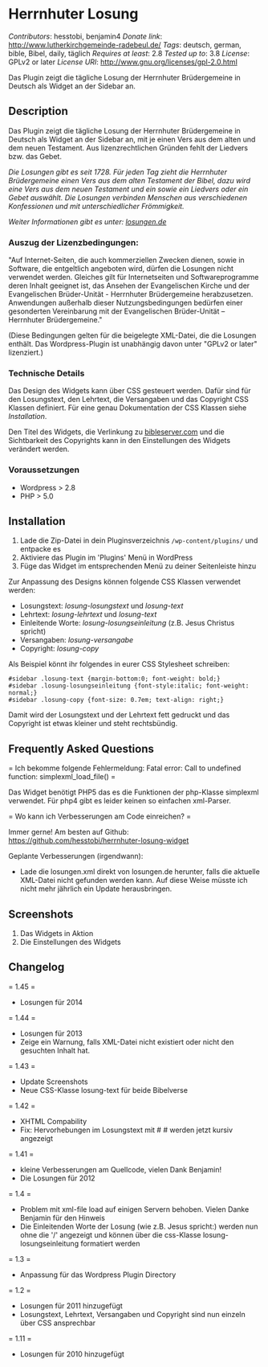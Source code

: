 Herrnhuter Losung
=================

*Contributors*: hesstobi, benjamin4
*Donate link*: http://www.lutherkirchgemeinde-radebeul.de/
*Tags*: deutsch, german, bible, Bibel, daily, täglich
*Requires at least*: 2.8
*Tested up to*: 3.8
*License*: GPLv2 or later
*License URI*: http://www.gnu.org/licenses/gpl-2.0.html

Das Plugin zeigt die tägliche Losung der Herrnhuter Brüdergemeine in Deutsch als Widget an der Sidebar an.

Description
-----------

Das Plugin zeigt die tägliche Losung der Herrnhuter Brüdergemeine in Deutsch als Widget an der Sidebar an, mit je einen Vers aus dem alten und dem neuen Testament. Aus lizenzrechtlichen Gründen fehlt der Liedvers bzw. das Gebet.

*Die Losungen gibt es seit 1728. Für jeden Tag zieht die Herrnhuter Brüdergemeine einen Vers aus dem alten Testament der Bibel, dazu wird eine Vers aus dem neuen Testament und ein sowie ein Liedvers oder ein Gebet auswählt. Die Losungen verbinden Menschen aus verschiedenen Konfessionen und mit unterschiedlicher Frömmigkeit.*

*Weiter Informationen gibt es unter: [losungen.de](http://www.losungen.de/ "Offizelle Webseiter der Herrnhuter Losungen")*

### Auszug der Lizenzbedingungen:	
"Auf Internet-Seiten, die auch kommerziellen Zwecken dienen, sowie in Software, die entgeltlich
angeboten wird, dürfen die Losungen nicht verwendet werden. Gleiches gilt für Internetseiten und
Softwareprogramme deren Inhalt geeignet ist, das Ansehen der Evangelischen Kirche und der
Evangelischen Brüder-Unität - Herrnhuter Brüdergemeine herabzusetzen. Anwendungen außerhalb dieser Nutzungsbedingungen bedürfen einer gesonderten Vereinbarung mit der Evangelischen Brüder-Unität – Herrnhuter Brüdergemeine."

(Diese Bedingungen gelten für die beigelegte XML-Datei, die die Losungen enthält. Das Wordpress-Plugin ist unabhängig davon unter "GPLv2 or later" lizenziert.)

### Technische Details

Das Design des Widgets kann über CSS gesteuert werden. Dafür sind für den Losungstext, den Lehrtext, die Versangaben und das Copyright CSS Klassen definiert. Für eine genau Dokumentation der CSS Klassen siehe *Installation*.

Den Titel des Widgets, die Verlinkung zu [bibleserver.com](http://www.bibleserver.com/ "Bibel Server") und die Sichtbarkeit des Copyrights kann in den Einstellungen des Widgets verändert werden.



### Voraussetzungen

* Wordpress > 2.8
* PHP > 5.0

Installation
------------

1. Lade die Zip-Datei in dein Pluginsverzeichnis `/wp-content/plugins/` und entpacke es
1. Aktiviere das Plugin im 'Plugins' Menü in WordPress
1. Füge das Widget im entsprechenden Menü zu deiner Seitenleiste hinzu

Zur Anpassung des Designs können folgende CSS Klassen verwendet werden:

* Losungstext: *losung-losungstext* und *losung-text*
* Lehrtext: *losung-lehrtext* und *losung-text*
* Einleitende Worte: *losung-losungseinleitung*  (z.B. Jesus Christus spricht)
* Versangaben: *losung-versangabe*
* Copyright: *losung-copy*


	
	

Als Beispiel könnt ihr folgendes in eurer CSS Stylesheet schreiben:

	#sidebar .losung-text {margin-bottom:0; font-weight: bold;}
	#sidebar .losung-losungseinleitung {font-style:italic; font-weight: normal;}
	#sidebar .losung-copy {font-size: 0.7em; text-align: right;}
	
Damit wird der Losungstext und der Lehrtext fett gedruckt und das Copyright ist etwas kleiner und steht rechtsbündig.


Frequently Asked Questions
--------------------------

= Ich bekomme folgende Fehlermeldung: Fatal error: Call to undefined function: simplexml_load_file() =

Das Widget benötigt PHP5 das es die Funktionen der php-Klasse simplexml verwendet. Für php4 gibt es leider keinen so einfachen xml-Parser.

= Wo kann ich Verbesserungen am Code einreichen? =

Immer gerne! Am besten auf Github:
https://github.com/hesstobi/herrnhuter-losung-widget

Geplante Verbesserungen (irgendwann):
* Lade die losungen.xml direkt von losungen.de herunter, falls die aktuelle XML-Datei nicht gefunden werden kann. Auf diese Weise müsste ich nicht mehr jährlich ein Update herausbringen.

Screenshots
-----------

1. Das Widgets in Aktion
2. Die Einstellungen des Widgets

Changelog
---------

= 1.45 =
* Losungen für 2014

= 1.44 =
* Losungen für 2013
* Zeige ein Warnung, falls XML-Datei nicht existiert oder nicht den gesuchten Inhalt hat.

= 1.43 =
* Update Screenshots
* Neue CSS-Klasse losung-text für beide Bibelverse

= 1.42 =
* XHTML Compability
* Fix: Hervorhebungen im Losungstext mit # # werden jetzt kursiv angezeigt

= 1.41 =
* kleine Verbesserungen am Quellcode, vielen Dank Benjamin!
* Die Losungen für 2012

= 1.4 =
* Problem mit xml-file load auf einigen Servern behoben. Vielen Danke Benjamin für den Hinweis
* Die Einleitenden Worte der Losung (wie z.B. Jesus spricht:) werden nun ohne die '/' angezeigt und können über die css-Klasse losung-losungseinleitung formatiert werden

= 1.3 =
* Anpassung für das Wordpress Plugin Directory

= 1.2 =
* Losungen für 2011 hinzugefügt
* Losungstext, Lehrtext, Versangaben und Copyright sind nun einzeln über CSS ansprechbar

= 1.11 =
* Losungen für 2010 hinzugefügt

